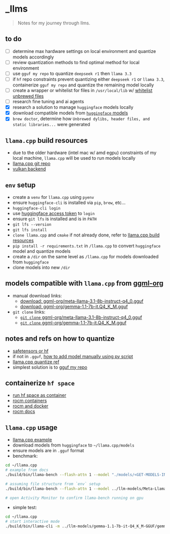 # _llms

> Notes for my journey through llms.

## to do

* [ ] determine max hardware settings on local environment and quantize models accordingly
* [ ] review quantization methods to find optimal method for local environment
* [ ] use `gguf my repo` to quantize `deepseek r1` then `llama 3.3`
* [ ] if `hf` repo constraints prevent quantizing either `deepseek r1` or `llama 3.3`, containerize `gguf my repo` and quantize the remaining model locally
* [ ] create a wrapper or whitelist for files in `/usr/local/lib` w/ [whitelist unbrewed files](https://superuser.com/questions/656578/warning-unbrewed-dylibs-were-found-in-usr-local-lib)
* [ ] research fine tuning and ai agents
* [X] research a solution to manage `huggingface` models locally
* [X] download compatible models from [`huggingface` models](https://huggingface.co/models)
* [X] `brew doctor`, determine how `Unbrewed dylibs, header files, and static libraries...` were generated

## `llama.cpp` build resources

* due to the older hardware (intel mac w/ amd egpu) constraints of my local machine, `llama.cpp` will be used to run models locally
* [llama.cpp git repo](https://github.com/ggerganov/llama.cpp)
* [vulkan backend](https://github.com/ggerganov/llama.cpp/blob/master/docs/build.md#vulkan)

## `env` setup

* create a `venv` for `llama.cpp` using `pyenv`
* ensure `huggingface-cli` is installed via `pip`, `brew`, etc...
* `huggingface-cli login`
* use [huggingface access token](https://huggingface.co/settings/tokens) to `login`
* ensure `git lfs` is installed and is in `PATH`
* `git lfs --version`
* `git lfs install`
* `clone llama.cpp` and `cmake` if not already done, refer to [llama.cpp build resources](#llamacpp-build-resources)
* `pip install -r requirements.txt` in `/llama.cpp` to convert `huggingface` model and quantize models
* create a `/dir` on the same level as `/llama.cpp` for models downloaded from `huggingface`
* clone models into new `/dir`

## models compatible with `llama.cpp` from [ggml-org](https://huggingface.co/ggml-org)

* manual download links:
  * [download: ggml-org/meta-llama-3.1-8b-instruct-q4_0.gguf](https://huggingface.co/ggml-org/Meta-Llama-3.1-8B-Instruct-Q4_0-GGUF/resolve/main/meta-llama-3.1-8b-instruct-q4_0.gguf?download=true)
  * [download: ggml-org/gemma-1.1-7b-it.Q4_K_M.gguf](https://huggingface.co/ggml-org/gemma-1.1-7b-it-Q4_K_M-GGUF/resolve/main/gemma-1.1-7b-it.Q4_K_M.gguf?download=true)
* `git clone` links:
  * [`git clone` ggml-org/meta-llama-3.1-8b-instruct-q4_0.gguf](https://huggingface.co/ggml-org/Meta-Llama-3.1-8B-Instruct-Q4_0-GGUF)
  * [`git clone` ggml-org/gemma-1.1-7b-it.Q4_K_M.gguf](https://huggingface.co/ggml-org/gemma-1.1-7b-it-Q4_K_M-GGUF)

## notes and refs on how to quantize

* [safetensors or hf](https://huggingface.co/docs/safetensors/index)
* if not in `.gguf`, [how to add model manually using py script](https://github.com/ggerganov/llama.cpp/blob/master/docs/development/HOWTO-add-model.md)
* [llama.cpp quantize ref](https://github.com/ggerganov/llama.cpp/tree/master/examples/quantize)
* simplest solution is to [gguf my repo](https://huggingface.co/spaces/ggml-org/gguf-my-repo)

## containerize `hf space`

* [run hf space as container](https://huggingface.co/docs/hub/spaces-run-with-docker)
* [rocm containers](https://rocm.docs.amd.com/projects/install-on-linux/en/latest/how-to/docker.html)
* [rocm and docker](https://github.com/ROCm/ROCm-docker/blob/master/quick-start.md)
* [rocm docs](https://rocm.docs.amd.com/en/latest/)

## `llama.cpp` usage

* [llama.cpp example](https://github.com/ggerganov/llama.cpp/blob/master/examples/main/README.md)
* download models from `huggingface` to `~/llama.cpp/models`
* ensure models are in `.gguf` format
* benchmark:

```sh
cd ~/llama.cpp
# example from docs
./build/bin/llama-bench --flash-attn 1 --model "./models/<GET-MODELS-IN-GGUF-FROM-HUGGING-FACE>"

# assuming file structure from `env` setup
./build/bin/llama-bench --flash-attn 1 --model ../llm-models/Meta-Llama-3.1-8B-Instruct-Q4_0-GGUF/meta-llama-3.1-8b-instruct-q4_0.gguf

# open Activity Monitor to confirm llama-bench running on gpu
```

* simple test:

```sh
cd ~/llama.cpp
# start interactive mode
./build/bin/llama-cli -m ../llm-models/gemma-1.1-7b-it-Q4_K_M-GGUF/gemma-1.1-7b-it.Q4_K_M.gguf
```
